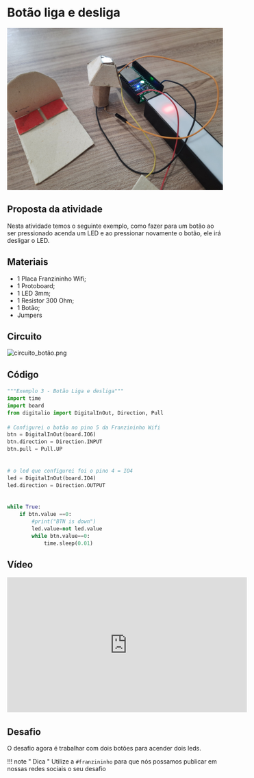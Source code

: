 # Botão liga e desliga

![imagem_tecla_liga_desliga.jpg](img/02/imagem_tecla_liga_desliga.jpg)


## Proposta da atividade

Nesta atividade temos o seguinte exemplo,  como fazer para  um  botão ao ser pressionado acenda um LED e ao pressionar novamente o botão, ele irá desligar o LED.

## Materiais

- 1 Placa Franzininho Wifi;
- 1 Protoboard;
- 1 LED 3mm;
- 1 Resistor 300 Ohm;
- 1 Botão;
- Jumpers

## Circuito

![circuito_botão.png](img/02/circuito_botão.png)


## Código

```python
"""Exemplo 3 - Botão Liga e desliga"""
import time
import board
from digitalio import DigitalInOut, Direction, Pull

# Configurei o botão no pino 5 da Franzininho Wifi
btn = DigitalInOut(board.IO6)
btn.direction = Direction.INPUT
btn.pull = Pull.UP


# o led que configurei foi o pino 4 = IO4
led = DigitalInOut(board.IO4)
led.direction = Direction.OUTPUT


while True:
    if btn.value ==0:
    	#print("BTN is down")
    	led.value=not led.value
        while btn.value==0:
            time.sleep(0.01)

```

## Vídeo

<iframe width="560" height="315" src="https://www.youtube.com/embed/hjIP685puJA" title="YouTube video player" frameborder="0" allow="accelerometer; autoplay; clipboard-write; encrypted-media; gyroscope; picture-in-picture" allowfullscreen></iframe>

## Desafio

O desafio agora é trabalhar com dois botões para acender dois leds.


!!! note " Dica "
    Utilize a ```#franzininho```  para que nós possamos publicar em nossas redes sociais o seu desafio
